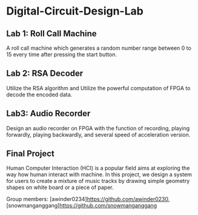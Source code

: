 # Digital-Circuit-Design-Lab

## Lab 1: Roll Call Machine

A roll call machine which generates a random number range between 0 to 15 every time after pressing the start button.

[Report]: <https://github.com/02stevenyang850527/Digital-Circuit-Design-Lab/blob/master/lab1/report/Report.pdf>

## Lab 2: RSA Decoder

Utilize the RSA algorithm and Utilize the powerful computation of FPGA to decode the encoded data.

[User Manual]: <https://github.com/02stevenyang850527/Digital-Circuit-Design-Lab/blob/master/lab2/report/User_Manual.pdf>
[Tutorial]: <https://github.com/02stevenyang850527/Digital-Circuit-Design-Lab/blob/master/lab2/report/Tutorial.pdf>

## Lab3: Audio Recorder

Design an audio recorder on FPGA with the function of recording, playing forwardly, playing backwardly, and several speed of acceleration version.  

[User Manual]: <https://github.com/02stevenyang850527/Digital-Circuit-Design-Lab/blob/master/lab3/report/User_Manual.pdf>
[Tutorial]: <https://github.com/02stevenyang850527/Digital-Circuit-Design-Lab/blob/master/lab3/report/Tutorial.pdf>

## Final Project

Human Computer Interaction (HCI) is a popular field aims at exploring the way how human interact with machine. In this project, we design a system for users to create a mixture of music tracks by drawing simple geometry shapes on white board or a piece of paper.  

[User Manual]: <https://github.com/02stevenyang850527/Digital-Circuit-Design-Lab/blob/master/final/report/Final%20Project%20User%20Manual.pdf>
[Tutorial]: <https://github.com/02stevenyang850527/Digital-Circuit-Design-Lab/blob/master/final/report/Final%20Project%20Tutorial.pdf>

Group members: [awinder0234]<https://github.com/awinder0230>, [snowmanganggang]<https://github.com/snowmanganggang>
